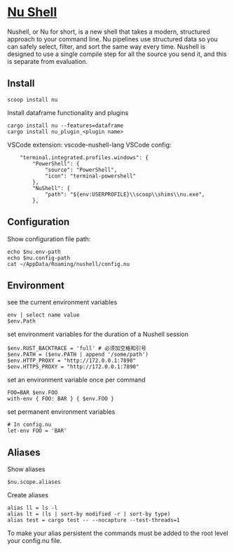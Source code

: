 # [Nu Shell](https://www.nushell.sh/)

Nushell, or Nu for short, is a new shell that takes a modern, structured approach to your command line.
Nu pipelines use structured data so you can safely select, filter, and sort the same way every time.
Nushell is designed to use a single compile step for all the source you send it, and this is separate from evaluation.

## Install

```
scoop install nu
```

Install dataframe functionality and plugins

```
cargo install nu --features=dataframe
cargo install nu_plugin_<plugin name>
```

VSCode extension: vscode-nushell-lang
VSCode config:

```
    "terminal.integrated.profiles.windows": {
        "PowerShell": {
            "source": "PowerShell",
            "icon": "terminal-powershell"
        },
        "NuShell": {
            "path": "${env:USERPROFILE}\\scoop\\shims\\nu.exe",
        },
```

## Configuration

Show configuration file path:

```
echo $nu.env-path
echo $nu.config-path
cat ~/AppData/Roaming/nushell/config.nu
```

## Environment

see the current environment variables

```
env | select name value
$env.Path
```

set environment variables for the duration of a Nushell session

```
$env.RUST_BACKTRACE = 'full' # 必须加空格和引号
$env.PATH = ($env.PATH | append '/some/path')
$env.HTTP_PROXY = "http://172.0.0.1:7890"
$env.HTTPS_PROXY = "http://172.0.0.1:7890"
```

set an environment variable once per command

```
FOO=BAR $env.FOO
with-env { FOO: BAR } { $env.FOO }
```

set permanent environment variables

```
# In config.nu
let-env FOO = 'BAR'
```

## Aliases

Show aliases

```
$nu.scope.aliases
```

Create aliases

```
alias ll = ls -l
alias lt = (ls | sort-by modified -r | sort-by type)
alias test = cargo test -- --nocapture --test-threads=1 
```

To make your alias persistent the commands must be added to the root level your config.nu file.
